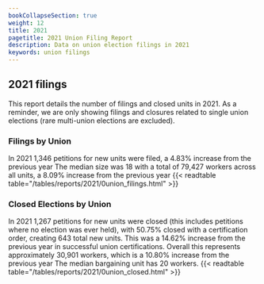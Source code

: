 ```yaml
---
bookCollapseSection: true
weight: 12
title: 2021
pagetitle: 2021 Union Filing Report
description: Data on union election filings in 2021
keywords: union filings
---
```


## 2021 filings

This report details the number of filings and closed units in 2021. As a reminder, we are only showing filings and closures related to single union elections (rare multi-union elections are excluded).

### Filings by Union
In 2021 1,346 petitions for new units were filed, a 4.83% increase from the previous year The median size was 18 with a total of 79,427 workers across all units, a 8.09% increase from the previous year
{{< readtable table="/tables/reports/2021/0union_filings.html" >}}

### Closed Elections by Union
In 2021 1,267 petitions for new units were closed (this includes petitions where no election was ever held), with 50.75% closed with a certification order, creating 643 total new units. This was a 14.62% increase from the previous year in successful union certifications. Overall this represents approximately 30,901 workers, which is a 10.80% increase from the previous year The median bargaining unit has 20 workers.
{{< readtable table="/tables/reports/2021/0union_closed.html" >}}
